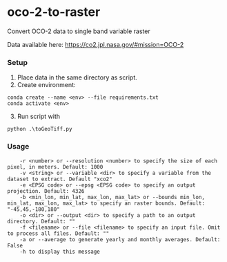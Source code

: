 # oco-2-to-raster
Convert OCO-2 data to single band variable raster

Data available here: https://co2.jpl.nasa.gov/#mission=OCO-2

### Setup
1. Place data in the same directory as script.
2. Create environment:
```
conda create --name <env> --file requirements.txt
conda activate <env>
```
3. Run script with 
```
python .\toGeoTiff.py
```

### Usage
```
    -r <number> or --resolution <number> to specify the size of each pixel, in meters. Default: 1000
    -v <string> or --variable <dir> to specify a variable from the dataset to extract. Default "xco2"
    -e <EPSG code> or --epsg <EPSG code> to specify an output projection. Default: 4326
    -b <min_lon, min_lat, max_lon, max_lat> or --bounds min_lon, min_lat, max_lon, max_lat> to specify an raster bounds. Default: "-45,45,-180,180"
    -o <dir> or --output <dir> to specify a path to an output directory. Default: ""
    -f <filename> or --file <filename> to specify an input file. Omit to process all files. Default: ""
    -a or --average to generate yearly and monthly averages. Default: False
    -h to display this message
```
